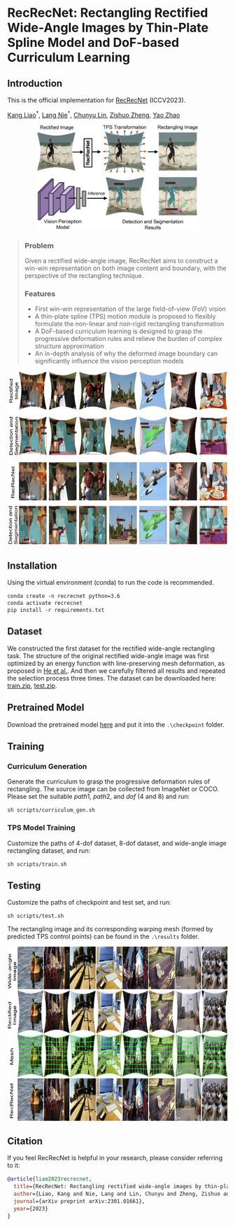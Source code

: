 # RecRecNet: Rectangling Rectified Wide-Angle Images by Thin-Plate Spline Model and DoF-based Curriculum Learning

## Introduction
This is the official implementation for [RecRecNet](https://arxiv.org/abs/2301.01661) (ICCV2023).

[Kang Liao](https://kangliao929.github.io/)<sup>&dagger;</sup>, [Lang Nie](https://nie-lang.github.io/)<sup>&dagger;</sup>,  [Chunyu Lin](http://faculty.bjtu.edu.cn/8549/), [Zishuo Zheng](), [Yao Zhao](http://mepro.bjtu.edu.cn/zhaoyao/e_index.htm) 


<div align="center">
  <img src="https://github.com/KangLiao929/RecRecNet/blob/main/img/pipeline.png" height="240">
</div>

> ### Problem
> Given a rectified wide-angle image, RecRecNet aims to construct a win-win representation on both image content and boundary, with the perspective of the rectangling technique.
>  ### Features
>  * First win-win representation of the large field-of-view (FoV) vision
>  * A thin-plate spline (TPS) motion module is proposed to flexibly formulate the non-linear and non-rigid rectangling transformation
>  * A DoF-based curriculum learning is designed to grasp the progressive deformation rules and relieve the burden of complex structure approximation
>  * An in-depth analysis of why the deformed image boundary can significantly influence the vision perception models

<div align="center">
  <img src="https://github.com/KangLiao929/RecRecNet/blob/main/img/result.png" height="400">
</div>

## Installation
Using the virtual environment (conda) to run the code is recommended.
```
conda create -n recrecnet python=3.6
conda activate recrecnet
pip install -r requirements.txt
```

## Dataset
We constructed the first dataset for the rectified wide-angle rectangling task. The structure of the original rectified wide-angle image was first optimized by an energy function with line-preserving mesh deformation, as proposed in [He et al.](https://kaiminghe.github.io/publications/sig13pano.pdf). And then we carefully filtered all results and repeated the selection process three times. The dataset can be downloaded here: [train.zip](https://drive.google.com/file/d/1tUFgMMkSvdGtv7OYP1Z-0HV64suGnjUQ/view?usp=sharing), [test.zip](https://drive.google.com/file/d/1qpnqIYnHOYJQh4p-QdfEKGNvx1w_ekI8/view?usp=sharing).

## Pretrained Model
Download the pretrained model [here](https://drive.google.com/file/d/1y9iTfWCycS3BAFViMsClbur11IY-HgXf/view?usp=sharing) and put it into the ```.\checkpoint``` folder.

## Training
### Curriculum Generation
Generate the curriculum to grasp the progressive deformation rules of rectangling. The source image can be collected from ImageNet or COCO. Please set the suitable $path1$, $path2$, and $dof$ (4 and 8) and run:
```
sh scripts/curriculum_gen.sh
```
### TPS Model Training
Customize the paths of 4-dof dataset, 8-dof dataset, and wide-angle image rectangling dataset, and run:
```
sh scripts/train.sh
```
## Testing
Customize the paths of checkpoint and test set, and run:
```
sh scripts/test.sh
```
The rectangling image and its corresponding warping mesh (formed by predicted TPS control points) can be found in the ```.\results``` folder.

<div align="center">
  <img src="https://github.com/KangLiao929/RecRecNet/blob/main/img/results.png" height="400">
</div>

## Citation
If you feel RecRecNet is helpful in your research, please consider referring to it:
```bibtex
@article{liao2023recrecnet,
  title={RecRecNet: Rectangling rectified wide-angle images by thin-plate spline model and DoF-based curriculum learning},
  author={Liao, Kang and Nie, Lang and Lin, Chunyu and Zheng, Zishuo and Zhao, Yao},
  journal={arXiv preprint arXiv:2301.01661},
  year={2023}
}
```
